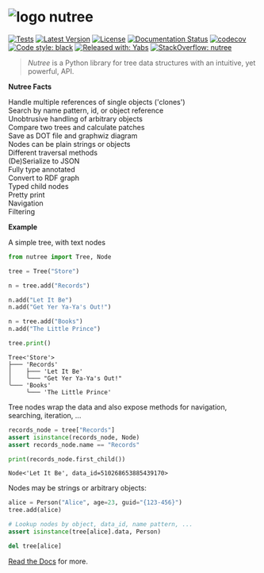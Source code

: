 # ![logo](https://raw.githubusercontent.com/mar10/nutree/main/docs/nutree_48x48.png) nutree

[![Tests](https://github.com/mar10/nutree/actions/workflows/tests.yml/badge.svg)](https://github.com/mar10/nutree/actions/workflows/tests.yml)
[![Latest Version](https://img.shields.io/pypi/v/nutree.svg)](https://pypi.python.org/pypi/nutree/)
[![License](https://img.shields.io/pypi/l/nutree.svg)](https://github.com/mar10/nutree/blob/main/LICENSE.txt)
[![Documentation Status](https://readthedocs.org/projects/nutree/badge/?version=latest)](http://nutree.readthedocs.io/)
[![codecov](https://codecov.io/github/mar10/nutree/branch/main/graph/badge.svg?token=9xmAFm8Icl)](https://codecov.io/github/mar10/nutree)
[![Code style: black](https://img.shields.io/badge/code%20style-black-000000.svg)](https://github.com/ambv/black)
[![Released with: Yabs](https://img.shields.io/badge/released%20with-yabs-yellowgreen)](https://github.com/mar10/yabs)
[![StackOverflow: nutree](https://img.shields.io/badge/StackOverflow-nutree-blue.svg)](https://stackoverflow.com/questions/tagged/nutree)

> _Nutree_ is a Python library for tree data structures with an intuitive,
yet powerful, API.

**Nutree Facts**

Handle multiple references of single objects ('clones') <br>
Search by name pattern, id, or object reference <br>
Unobtrusive handling of arbitrary objects <br>
Compare two trees and calculate patches <br>
Save as DOT file and graphwiz diagram <br>
Nodes can be plain strings or objects <br>
Different traversal methods <br>
(De)Serialize to JSON <br>
Fully type annotated <br>
Convert to RDF graph <br>
Typed child nodes <br>
Pretty print <br>
Navigation <br>
Filtering <br>

**Example**

A simple tree, with text nodes

```py
from nutree import Tree, Node

tree = Tree("Store")

n = tree.add("Records")

n.add("Let It Be")
n.add("Get Yer Ya-Ya's Out!")

n = tree.add("Books")
n.add("The Little Prince")

tree.print()
```

```ascii
Tree<'Store'>
├─── 'Records'
│    ├─── 'Let It Be'
│    ╰─── "Get Yer Ya-Ya's Out!"
╰─── 'Books'
     ╰─── 'The Little Prince'
```

Tree nodes wrap the data and also expose methods for navigation, searching,
iteration, ...

```py
records_node = tree["Records"]
assert isinstance(records_node, Node)
assert records_node.name == "Records"

print(records_node.first_child())
```

```ascii
Node<'Let It Be', data_id=510268653885439170>
```

Nodes may be strings or arbitrary objects:

```py
alice = Person("Alice", age=23, guid="{123-456}")
tree.add(alice)

# Lookup nodes by object, data_id, name pattern, ...
assert isinstance(tree[alice].data, Person)

del tree[alice]
```

[Read the Docs](https://nutree.readthedocs.io/) for more.
